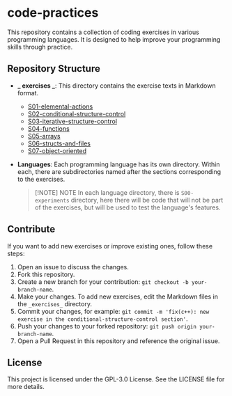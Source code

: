 # code-practices

This repository contains a collection of coding exercises in various programming languages. It is designed to help improve your programming skills through practice.

## Repository Structure

- **_ exercises _**: This directory contains the exercise texts in Markdown format.

	- [S01-elemental-actions](./_exercises_/S01-EN-elemental-actions.md)
	- [S02-conditional-structure-control](./_exercises_/S02-EN-conditional-structure-control.md)
	- [S03-iterative-structure-control](./_exercises_/S03-EN-iterative-structure-control.md)
	- [S04-functions](./_exercises_/S04-EN-functions.md)
	- [S05-arrays](./_exercises_/S05-EN-arrays.md)
	- [S06-structs-and-files](./_exercises_/S06-EN-structs-and-files.md)
	- [S07-object-oriented](./_exercises_/S07-EN-object-oriented.md)

- **Languages**: Each programming language has its own directory. Within each, there are subdirectories named after the sections corresponding to the exercises.

	> [!NOTE] NOTE
	> In each language directory, there is `S00-experiments` directory, here there will be code that will not be part of the exercises, but will be used to test the language's features.

## Contribute

If you want to add new exercises or improve existing ones, follow these steps:

1. Open an issue to discuss the changes.
2. Fork this repository.
3. Create a new branch for your contribution: `git checkout -b your-branch-name`.
4. Make your changes. To add new exercises, edit the Markdown files in the `_exercises_` directory.
5. Commit your changes, for example: `git commit -m 'fix(c++): new exercise in the conditional-structure-control section'`.
6. Push your changes to your forked repository: `git push origin your-branch-name`.
7. Open a Pull Request in this repository and reference the original issue.

## License

This project is licensed under the GPL-3.0 License. See the LICENSE file for more details.

